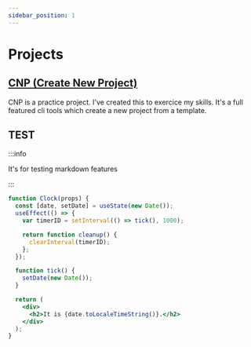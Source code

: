 ```yaml
---
sidebar_position: 1
---
```


# Projects

## [CNP (Create New Project)](/docs/cnp/why)

CNP is a practice project. I've created this to exercice my skills. It's a full featured cli tools which create a new project from a template. 


## TEST 

:::info

It's for testing markdown features

:::

```jsx live
function Clock(props) {
  const [date, setDate] = useState(new Date());
  useEffect(() => {
    var timerID = setInterval(() => tick(), 1000);

    return function cleanup() {
      clearInterval(timerID);
    };
  });

  function tick() {
    setDate(new Date());
  }

  return (
    <div>
      <h2>It is {date.toLocaleTimeString()}.</h2>
    </div>
  );
}
```

<script async defer data-website-id="1a676364-56da-4c92-bb6f-0bb0363b9eb1" src="https://0xmrtt-analytics.netlify.app/umami.js"></script>

